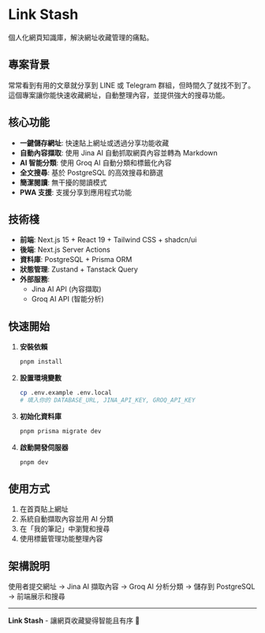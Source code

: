 # **Link Stash**

個人化網頁知識庫，解決網址收藏管理的痛點。

## **專案背景**

常常看到有用的文章就分享到 LINE 或 Telegram 群組，但時間久了就找不到了。這個專案讓你能快速收藏網址，自動整理內容，並提供強大的搜尋功能。

## **核心功能**

- **一鍵儲存網址**: 快速貼上網址或透過分享功能收藏
- **自動內容擷取**: 使用 Jina AI 自動抓取網頁內容並轉為 Markdown
- **AI 智能分類**: 使用 Groq AI 自動分類和標籤化內容
- **全文搜尋**: 基於 PostgreSQL 的高效搜尋和篩選
- **簡潔閱讀**: 無干擾的閱讀模式
- **PWA 支援**: 支援分享到應用程式功能

## **技術棧**

- **前端**: Next.js 15 + React 19 + Tailwind CSS + shadcn/ui
- **後端**: Next.js Server Actions
- **資料庫**: PostgreSQL + Prisma ORM
- **狀態管理**: Zustand + Tanstack Query
- **外部服務**: 
  - Jina AI API (內容擷取)
  - Groq AI API (智能分析)

## **快速開始**

1. **安裝依賴**
   ```bash
   pnpm install
   ```

2. **設置環境變數**
   ```bash
   cp .env.example .env.local
   # 填入你的 DATABASE_URL, JINA_API_KEY, GROQ_API_KEY
   ```

3. **初始化資料庫**
   ```bash
   pnpm prisma migrate dev
   ```

4. **啟動開發伺服器**
   ```bash
   pnpm dev
   ```

## **使用方式**

1. 在首頁貼上網址
2. 系統自動擷取內容並用 AI 分類
3. 在「我的筆記」中瀏覽和搜尋
4. 使用標籤管理功能整理內容

## **架構說明**

使用者提交網址 → Jina AI 擷取內容 → Groq AI 分析分類 → 儲存到 PostgreSQL → 前端展示和搜尋

---

**Link Stash** - 讓網頁收藏變得智能且有序 🚀

